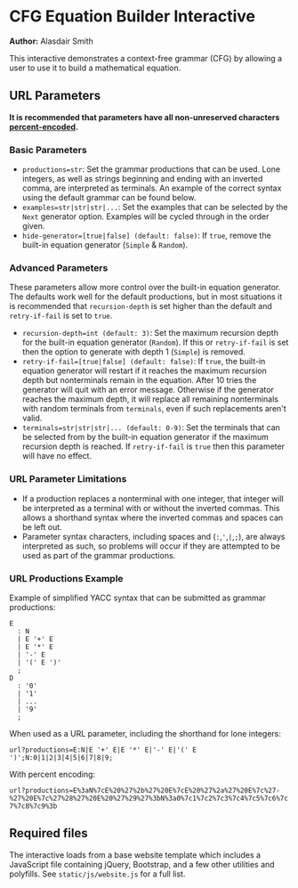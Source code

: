 # CFG Equation Builder Interactive

**Author:** Alasdair Smith

This interactive demonstrates a context-free grammar (CFG) by allowing a user to use it to build a mathematical equation.

## URL Parameters

**It is recommended that parameters have all non-unreserved characters [percent-encoded](https://en.wikipedia.org/wiki/Percent-encoding).**

### Basic Parameters

- `productions=str`: Set the grammar productions that can be used. Lone integers, as well as strings beginning and ending with an inverted comma, are interpreted as terminals. An example of the correct syntax using the default grammar can be found below.
- `examples=str|str|str|...`: Set the examples that can be selected by the `Next` generator option. Examples will be cycled through in the order given.
- `hide-generator=[true|false] (default: false)`: If `true`, remove the built-in equation generator (`Simple` & `Random`).

### Advanced Parameters

These parameters allow more control over the built-in equation generator.
The defaults work well for the default productions, but in most situations it is recommended that `recursion-depth` is set higher than the default and `retry-if-fail` is set to `true`.

- `recursion-depth=int (default: 3)`: Set the maximum recursion depth for the built-in equation generator (`Random`). If this or `retry-if-fail` is set then the option to generate with depth 1 (`Simple`) is removed.
- `retry-if-fail=[true|false] (default: false)`: If `true`, the built-in equation generator will restart if it reaches the maximum recursion depth but nonterminals remain in the equation. After 10 tries the generator will quit with an error message. Otherwise if the generator reaches the maximum depth, it will replace all remaining nonterminals with random terminals from `terminals`, even if such replacements aren't valid.
- `terminals=str|str|str|... (default: 0-9)`: Set the terminals that can be selected from by the built-in equation generator if the maximum recursion depth is reached. If `retry-if-fail` is `true` then this parameter will have no effect.

### URL Parameter Limitations

- If a production replaces a nonterminal with one integer, that integer will
be interpreted as a terminal with or without the inverted commas.
This allows a shorthand syntax where the inverted commas and spaces can be left out.
- Parameter syntax characters, including spaces and (`:`,`'`,`|`,`;`), are always interpreted as such,
so problems will occur if they are attempted to be used as part of the grammar productions.

### URL Productions Example

Example of simplified YACC syntax that can be submitted as grammar productions:

```text
E
  : N
  | E '+' E
  | E '*' E
  | '-' E
  | '(' E ')'
  ;
D
  : '0'
  | '1'
  | ...
  | '9'
  ;
```

When used as a URL parameter, including the shorthand for lone integers:

`url?productions=E:N|E '+' E|E '*' E|'-' E|'(' E ')';N:0|1|2|3|4|5|6|7|8|9;`

With percent encoding:

`url?productions=E%3aN%7cE%20%27%2b%27%20E%7cE%20%27%2a%27%20E%7c%27-%27%20E%7c%27%28%27%20E%20%27%29%27%3bN%3a0%7c1%7c2%7c3%7c4%7c5%7c6%7c7%7c8%7c9%3b`

## Required files

The interactive loads from a base website template which includes a JavaScript file containing jQuery, Bootstrap, and a few other utilities and polyfills.
See `static/js/website.js` for a full list.
